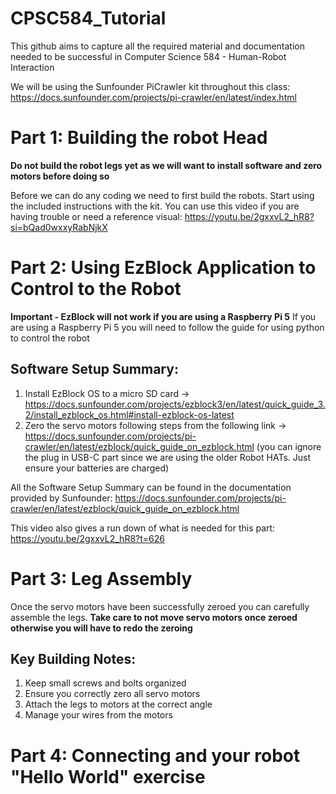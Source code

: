 # CPSC584_Tutorial

This github aims to capture all the required material and documentation needed to be successful in Computer Science 584 - Human-Robot Interaction 

We will be using the Sunfounder PiCrawler kit throughout this class: 
https://docs.sunfounder.com/projects/pi-crawler/en/latest/index.html



# Part 1: Building the robot Head
**Do not build the robot legs yet as we will want to install software and zero motors before doing so**

Before we can do any coding we need to first build the robots. Start using the included instructions with the kit. 
You can use this video if you are having trouble or need a reference visual: 
https://youtu.be/2gxxvL2_hR8?si=bQad0wxxyRabNjkX

# Part 2: Using EzBlock Application to Control to the Robot
**Important - EzBlock will not work if you are using a Raspberry Pi 5**
If you are using a Raspberry Pi 5 you will need to follow the guide for using python to control the robot

## Software Setup Summary:
1. Install EzBlock OS to a micro SD card -> https://docs.sunfounder.com/projects/ezblock3/en/latest/quick_guide_3.2/install_ezblock_os.html#install-ezblock-os-latest
2. Zero the servo motors following steps from the following link -> https://docs.sunfounder.com/projects/pi-crawler/en/latest/ezblock/quick_guide_on_ezblock.html
    (you can ignore the plug in USB-C part since we are using the older Robot HATs. Just ensure your batteries are charged)


All the Software Setup Summary can be found in the documentation provided by Sunfounder:
https://docs.sunfounder.com/projects/pi-crawler/en/latest/ezblock/quick_guide_on_ezblock.html

This video also gives a run down of what is needed for this part:
https://youtu.be/2gxxvL2_hR8?t=626


# Part 3: Leg Assembly
Once the servo motors have been successfully zeroed you can carefully assemble the legs.
**Take care to not move servo motors once zeroed otherwise you will have to redo the zeroing**


## Key Building Notes:
1. Keep small screws and bolts organized
2. Ensure you correctly zero all servo motors
3. Attach the legs to motors at the correct angle
4. Manage your wires from the motors


# Part 4: Connecting and your robot "Hello World" exercise





